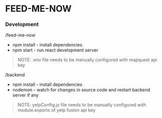 # FEED-ME-NOW

### Development
/feed-me-now
* npm install - install dependencies
* npm start - run react development server
> NOTE: .env file needs to be manually configured with mapquest api key

/backend
* npm install - install dependencies
* nodemon - watch for changes in source code and restart backend server if any
> NOTE: yelpConfig.js file needs to be manually configured with module.exports of yelp fusion api key
